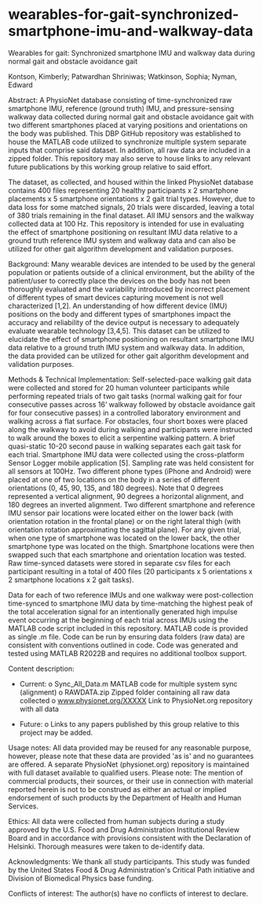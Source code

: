 # wearables-for-gait-synchronized-smartphone-imu-and-walkway-data

Wearables for gait: Synchronized smartphone IMU and walkway data during normal gait and obstacle avoidance gait 

Kontson, Kimberly; Patwardhan Shriniwas; Watkinson, Sophia; Nyman, Edward

Abstract: A PhysioNet database consisting of time-synchronized raw smartphone IMU, reference (ground truth) IMU, and pressure-sensing walkway data collected during normal gait and obstacle avoidance gait with two different smartphones placed at varying positions and orientations on the body was published.  This DBP GitHub repository was established to house the MATLAB code utilized to synchronize multiple system separate inputs that comprise said dataset. In addition, all raw data are included in a zipped folder. This repository may also serve to house links to any relevant future publications by this working group relative to said effort.  

The dataset, as collected, and housed within the linked PhysioNet database contains 400 files representing 20 healthy participants x 2 smartphone placements x 5 smartphone orientations x 2 gait trial types. However, due to data loss for some matched signals, 20 trials were discarded, leaving a total of 380 trials remaining in the final dataset. All IMU sensors and the walkway collected data at 100 Hz. This repository is intended for use in evaluating the effect of smartphone positioning on resultant IMU data relative to a ground truth reference IMU system and walkway data and can also be utilized for other gait algorithm development and validation purposes.
 
Background:   Many wearable devices are intended to be used by the general population or patients outside of a clinical environment, but the ability of the patient/user to correctly place the devices on the body has not been thoroughly evaluated and the variability introduced by incorrect placement of different types of smart devices capturing movement is not well characterized [1,2].  An understanding of how different device (IMU) positions on the body and different types of smartphones impact the accuracy and reliability of the device output is necessary to adequately evaluate wearable technology [3,4,5]. This dataset can be utilized to elucidate the effect of smartphone positioning on resultant smartphone IMU data relative to a ground truth IMU system and walkway data.  In addition, the data provided can be utilized for other gait algorithm development and validation purposes.
 
Methods & Technical Implementation: Self-selected-pace walking gait data were collected and stored for 20 human volunteer participants while performing repeated trials of two gait tasks (normal walking gait for four consecutive passes across 16’ walkway followed by obstacle avoidance gait for four consecutive passes) in a controlled laboratory environment and walking across a flat surface. For obstacles, four short boxes were placed along the walkway to avoid during walking and participants were instructed to walk around the boxes to elicit a serpentine walking pattern. A brief quasi-static 10-20 second pause in walking separates each gait task for each trial.  Smartphone IMU data were collected using the cross-platform Sensor Logger mobile application [5].  Sampling rate was held consistent for all sensors at 100Hz.  Two different phone types (iPhone and Android) were placed at one of two locations on the body in a series of different orientations (0, 45, 90, 135, and 180 degrees).  Note that 0 degrees represented a vertical alignment, 90 degrees a horizontal alignment, and 180 degrees an inverted alignment. Two different smartphone and reference IMU sensor pair locations were located either on the lower back (with orientation rotation in the frontal plane) or on the right lateral thigh (with orientation rotation approximating the sagittal plane).  For any given trial, when one type of smartphone was located on the lower back, the other smartphone type was located on the thigh. Smartphone locations were then swapped such that each smartphone and orientation location was tested. Raw time-synced datasets were stored in separate csv files for each participant resulting in a total of 400 files (20 participants x 5 orientations x 2 smartphone locations x 2 gait tasks). 

Data for each of two reference IMUs and one walkway were post-collection time-synced to smartphone IMU data by time-matching the highest peak of the total acceleration signal for an intentionally generated high impulse event occurring at the beginning of each trial across IMUs using the MATLAB code script included in this repository.   MATLAB code is provided as single .m file. Code can be run by ensuring data folders (raw data) are consistent with conventions outlined in code. Code was generated and tested using MATLAB R2022B and requires no additional toolbox support.

Content description:  

-	Current:
o	Sync_All_Data.m                     MATLAB code for multiple system sync (alignment)
o	RAWDATA.zip	                       Zipped folder containing all raw data collected
o	www.physionet.org/XXXXX    Link to PhysioNet.org repository with all data

-	Future:
o	Links to any papers published by this group relative to this project may be added.


Usage notes: All data provided may be reused for any reasonable purpose, however, please note that these data are provided 'as is' and no guarantees are offered.   A separate PhysioNet (physionet.org) repository is maintained with full dataset available to qualified users. Please note: The mention of commercial products, their sources, or their use in connection with material reported herein is not to be construed as either an actual or implied endorsement of such products by the Department of Health and Human Services.


Ethics: All data were collected from human subjects during a study approved by the U.S. Food and Drug Administration Institutional Review Board and in accordance with provisions consistent with the Declaration of Helsinki. Thorough measures were taken to de-identify data.  
  
Acknowledgments:  We thank all study participants. This study was funded by the United States Food & Drug Administration's Critical Path initiative and Division of Biomedical Physics base funding.
 
Conflicts of interest: The author(s) have no conflicts of interest to declare.
